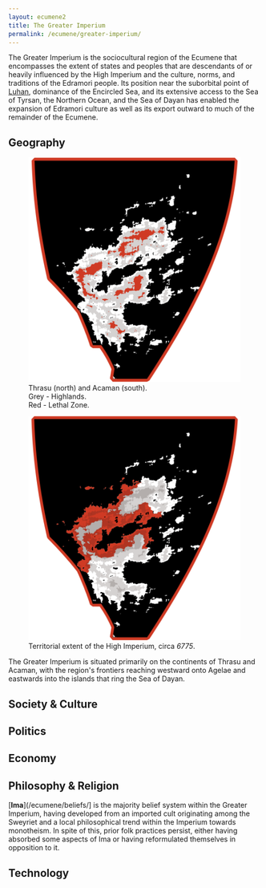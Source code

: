 ```yaml
---
layout: ecumene2
title: The Greater Imperium
permalink: /ecumene/greater-imperium/
---
```


The Greater Imperium is the sociocultural region of the Ecumene that encompasses the extent of states and peoples that are descendants of or heavily influenced by the High Imperium and the culture, norms, and traditions of the Edramori people. Its position near the suborbital point of [Luhan](/ecumene/heavens/#luhan-the-great-mother), dominance of the Encircled Sea, and its extensive access to the Sea of Tyrsan, the Northern Ocean, and the Sea of Dayan has enabled the expansion of Edramori culture as well as its export outward to much of the remainder of the Ecumene.

## Geography

<figure class="paired-figures">
	<img src="/assets/img/thrasu+acaman.png">
	<figcaption>Thrasu (north) and Acaman (south).<br>Grey - Highlands.<br>Red - Lethal Zone.</figcaption>
</figure>
<figure class="paired-figures">
	<img src="/assets/img/high-imperium.png">
	<figcaption>Territorial extent of the High Imperium, circa <em>6775</em>.</figcaption>
</figure>

The Greater Imperium is situated primarily on the continents of Thrasu and Acaman, with the region's frontiers reaching westward onto Agelae and eastwards into the islands that ring the Sea of Dayan. 

## Society & Culture

## Politics

## Economy

## Philosophy & Religion

[**Ima**](/ecumene/beliefs/] is the majority belief system within the Greater Imperium, having developed from an imported cult originating among the Sweyriet and a local philosophical trend within the Imperium towards monotheism. In spite of this, prior folk practices persist, either having absorbed some aspects of Ima or having reformulated themselves in opposition to it.

## Technology

